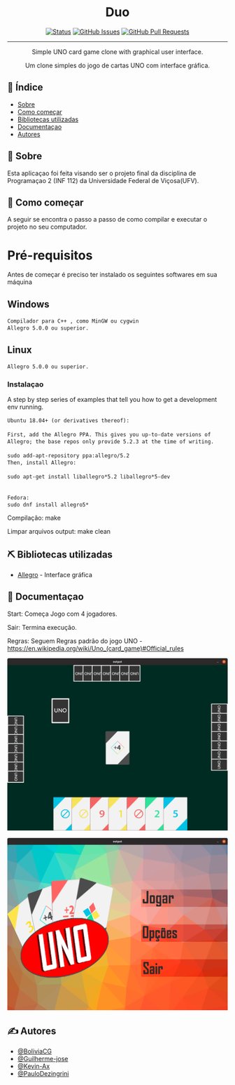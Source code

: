 <!-- <p align="center">
  <a href="" rel="noopener">
 <img width=200px height=200px src="https://i.imgur.com/6wj0hh6.jpg" alt="Project logo"></a>
</p> -->

<h1 align="center">Duo</h1>

<div align="center">

[![Status](https://img.shields.io/badge/status-active-success.svg)]()
[![GitHub Issues](https://img.shields.io/github/issues/kylelobo/The-Documentation-Compendium.svg)](https://github.com/INF112-Programacao2/20202-team-5/issues)
[![GitHub Pull Requests](https://img.shields.io/github/issues-pr/kylelobo/The-Documentation-Compendium.svg)](https://github.com/INF112-Programacao2/20202-team-5/pulls)


</div>

---

<p align="center"> Simple UNO card game clone with graphical user interface.
    <br>
</p>
<p align="center"> Um clone simples do jogo de cartas UNO com  interface gráfica.
    <br>
</p>

## 📝 Índice

- [Sobre](#about)
- [Como começar](#getting_started)
- [Bibliotecas utilizadas](#built_using)
- [Documentaçao](#documentation)
- [Autores](#authors)


## 🧐 Sobre <a name = "about"></a>

Esta aplicaçao foi feita visando ser o projeto final da disciplina de Programaçao 2 (INF 112) da Universidade Federal de Viçosa(UFV).

## 🏁 Como começar <a name = "getting_started"></a>

A seguir se encontra o passo a passo de como compilar e executar o projeto no seu computador.

<h1>Pré-requisitos</h2>

Antes de começar é preciso ter instalado os seguintes softwares em sua máquina

## Windows

```
Compilador para C++ , como MinGW ou cygwin
Allegro 5.0.0 ou superior.
```
## Linux

```
Allegro 5.0.0 ou superior.
```

### Instalaçao

A step by step series of examples that tell you how to get a development env running.

```
Ubuntu 18.04+ (or derivatives thereof):

First, add the Allegro PPA. This gives you up-to-date versions of Allegro; the base repos only provide 5.2.3 at the time of writing.

sudo add-apt-repository ppa:allegro/5.2
Then, install Allegro:

sudo apt-get install liballegro*5.2 liballegro*5-dev


Fedora:
sudo dnf install allegro5*

```

Compilação: make

Limpar arquivos output: make clean


## ⛏️ Bibliotecas utilizadas <a name = "built_using"></a>

- [Allegro](https://www.allegro.cc) - Interface gráfica

## 📝 Documentaçao <a name = "documentation"></a>

Start: Começa Jogo com 4 jogadores.

Sair: Termina execução.

Regras: Seguem Regras padrão do jogo UNO - https://en.wikipedia.org/wiki/Uno_(card_game)#Official_rules

![Alt text](sprites/screen1.png?raw=true "Title")

![Alt text](sprites/screen2.png?raw=true "Title")

## ✍️ Autores <a name = "authors"></a>

- [@BoliviaCG](https://github.com/BoliviaCG)
- [@Guilherme-jose](https://github.com/Guilherme-jose)
- [@Kevin-Ax](https://github.com/Kevin-Ax)
- [@PauloDezingrini](https://github.com/PauloDezingrini)

